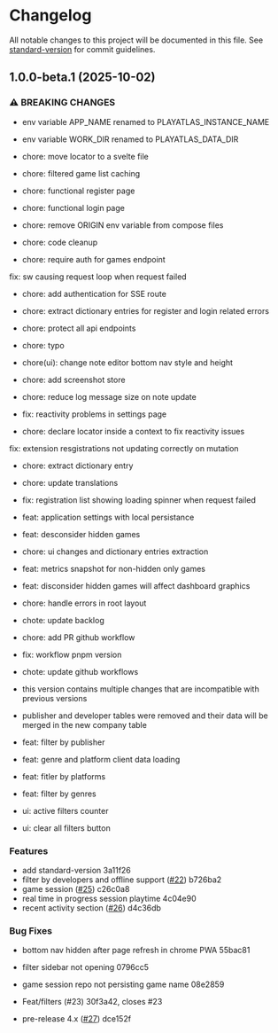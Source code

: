 # Changelog

All notable changes to this project will be documented in this file. See [standard-version](https://github.com/conventional-changelog/standard-version) for commit guidelines.

## 1.0.0-beta.1 (2025-10-02)


### ⚠ BREAKING CHANGES

* env variable APP_NAME renamed to PLAYATLAS_INSTANCE_NAME
* env variable WORK_DIR renamed to PLAYATLAS_DATA_DIR

* chore: move locator to a svelte file

* chore: filtered game list caching

* chore: functional register page

* chore: functional login page

* chore: remove ORIGIN env variable from compose files

* chore: code cleanup

* chore: require auth for games endpoint

fix: sw causing request loop when request failed

* chore: add authentication for SSE route

* chore: extract dictionary entries for register and login related errors

* chore: protect all api endpoints

* chore: typo

* chore(ui): change note editor bottom nav style and height

* chore: add screenshot store

* chore: reduce log message size on note update

* fix: reactivity problems in settings page

* chore: declare locator inside a context to fix reactivity issues

fix: extension resgistrations not updating correctly on mutation

* chore: extract dictionary entry

* chore: update translations

* fix: registration list showing loading spinner when request failed

* feat: application settings with local persistance

* feat: desconsider hidden games

* chore: ui changes and dictionary entries extraction

* feat: metrics snapshot for non-hidden only games

* feat: disconsider hidden games will affect dashboard graphics

* chore: handle errors in root layout

* chote: update backlog

* chore: add PR github workflow

* fix: workflow pnpm version

* chote: update github workflows
* this version contains multiple changes that are incompatible with previous versions
* publisher and developer tables were removed and their data will be merged in the new company table

* feat: filter by publisher

* feat: genre and platform client data loading

* feat: fitler by platforms

* feat: filter by genres

* ui: active filters counter

* ui: clear all filters button

### Features

* add standard-version 3a11f26
* filter by developers and offline support ([#22](undefined/undefined/undefined/issues/22)) b726ba2
* game session ([#25](undefined/undefined/undefined/issues/25)) c26c0a8
* real time in progress session playtime 4c04e90
* recent activity section ([#26](undefined/undefined/undefined/issues/26)) d4c36db


### Bug Fixes

* bottom nav hidden after page refresh in chrome PWA 55bac81
* filter sidebar not opening 0796cc5
* game session repo not persisting game name 08e2859


* Feat/filters (#23) 30f3a42, closes #23
* pre-release 4.x ([#27](undefined/undefined/undefined/issues/27)) dce152f
